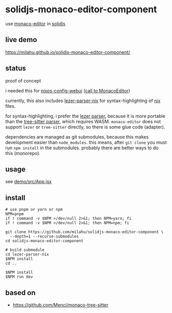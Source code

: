 # solidjs-monaco-editor-component

use [monaco-editor](https://github.com/microsoft/monaco-editor) in [solidjs](https://github.com/solidjs/solid)

## live demo

https://milahu.github.io/solidjs-monaco-editor-component/

## status

proof of concept

i needed this for [nixos-config-webui](https://github.com/milahu/nixos-config-webui/tree/master/frontend) ([call to MonacoEditor](https://github.com/milahu/nixos-config-webui/blob/03f4286ab76c3c946f0ae936299aec198d9df877/frontend/src/App.jsx#L590))

currently, this also includes [lezer-parser-nix](https://github.com/milahu/lezer-parser-nix) for syntax-highlighting of [nix](https://github.com/NixOS/nix) files.

for syntax-highlighting, i prefer the [lezer parser](https://github.com/lezer-parser/lezer), because it is more portable than the [tree-sitter parser](https://github.com/tree-sitter/node-tree-sitter), which requires WASM. `monaco-editor` does not support `lezer` or `tree-sitter` directly, so there is some glue code (adapter).

dependencies are managed as git submodules, because this makes development easier than `node_modules`. this means, after `git clone` you must run `npm install` in the submodules. probably there are better ways to do this (monorepo).

## usage

see [demo/src/App.jsx](demo/src/App.jsx)

## install

```
# use pnpm or yarn or npm
NPM=pnpm
if ! command -v $NPM >/dev/null 2>&1; then NPM=yarn; fi
if ! command -v $NPM >/dev/null 2>&1; then NPM=npm; fi

git clone https://github.com/milahu/solidjs-monaco-editor-component \
  --depth=1 --recurse-submodules
cd solidjs-monaco-editor-component

# build submodule
cd lezer-parser-nix
$NPM install
cd ..

$NPM install
$NPM run dev
```

## based on

- https://github.com/Menci/monaco-tree-sitter
